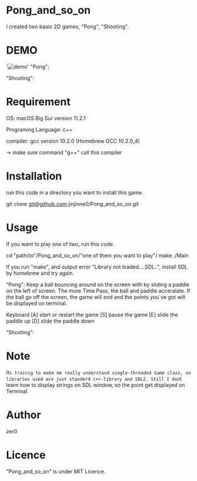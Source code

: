 # Pong_and_so_on
I created two basic 2D games, "Pong", "Shooting".

# DEMO
'![demo](https://raw.github.com/wiki/jinjinne0/Pong_and_so_on/images.gif/Pong_sample.gif)'
"Pong";

"Shooting":


# Requirement
OS: macOS Big Sur version 11.2.1<p>
Programing Language: c++<p>
compiler: gcc version 10.2.0 (Homebrew GCC 10.2.0_4)<p>
→ make sure command "g++" call this compiler

# Installation
run this code in a directory you want to install this game.

git clone git@github.com:jinjinne0/Pong_and_so_on.git

# Usage
If you want to play one of two, run this code.

cd "path/to"/Pong_and_so_on/"one of them you want to play"/
make
./Main

If you run "make", and output error "Library not loaded....SDL..", install SDL by homebrew and try again.

"Pong": Keep a ball bouncing around on the screen with by sliding a paddle on the left of screen. The more Time Pass, the ball and paddle acceralate. If the ball go off the screen, the game will end and the points you`ve got will be displayed on terminal.

Keyboard
[A] start or restart the game 
[S] pause the game
[E] slide the paddle up
[D] slide the paddle down 

"Shooting":

# Note
It`s trainig to make me really understand single-threaded Game class,
so libraries used are just standerd c++-library and SDL2.
Still I don`t learn how to display strings on SDL window, so the point get displayed on Terminal.

# Author
zer0

# Licence
"Pong_and_so_on" is under MIT Licence.